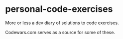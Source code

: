 # personal-code-exercises
More or less a dev diary of solutions to code exercises.

Codewars.com serves as a source for some of these. 

